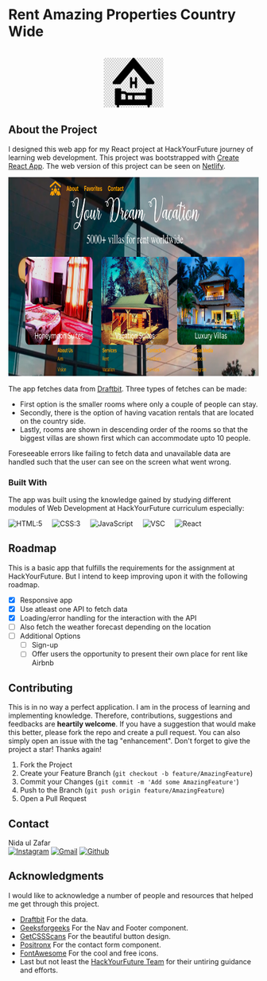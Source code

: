# Rent Amazing Properties Country Wide

<!-- PROJECT LOGO -->
<br />
<div align="center">
  <a href="https://property-rentals.netlify.app/">
    <img src="public/favicon.ico" alt="Preview" width="120" height="100">
  </a>
  </div>

## About the Project
I designed this web app for my React project at HackYourFuture journey of learning web development. This project was bootstrapped with [Create React App](https://github.com/facebook/create-react-app).
The web version of this project can be seen on [Netlify](https://property-rentals.netlify.app/).

<div align="center">
<img src="src/assets/preview.png" width="800" height="400" alt="WelcomeScreen">
</div>


The app fetches data from [Draftbit](https://example-data.draftbit.com/). Three types of fetches can be made:
* First option is the smaller rooms where only a couple of people can stay.
* Secondly, there is the option of having vacation rentals that are located on the country side.
* Lastly, rooms are shown in descending order of the rooms so that the biggest villas are shown first which can accommodate upto 10 people.

Foreseeable errors like failing to fetch data and unavailable data are handled such that the user can see on the screen what went wrong.


### Built With

The app was built using the knowledge gained by studying different modules of Web Development at HackYourFuture curriculum especially:

 <img src="https://img.shields.io/badge/-HTML:5-750000?logo=html5" height="30" alt="HTML:5">&nbsp;&nbsp;&nbsp;&nbsp;&nbsp;<img src="https://img.shields.io/badge/-CSS-4c9ee8?logo=css3" height="30" alt="CSS:3">&nbsp;&nbsp;&nbsp;&nbsp;&nbsp;<img src="https://img.shields.io/badge/-Javascript-000000?logo=javascript" height="30" alt="JavaScript">&nbsp;&nbsp;&nbsp;&nbsp;&nbsp;<img src="https://img.shields.io/badge/-Visual%20Studio%20Code-0cc0e7?logo=visual-studio" height="30" alt="VSC">&nbsp;&nbsp;&nbsp;&nbsp;&nbsp;<img src="https://img.shields.io/badge/-React-gray?logo=react" height="30" alt="React">

## Roadmap

This is a basic app that fulfills the requirements for the assignment at HackYourFuture. But I intend to keep improving upon it with the following roadmap. 

- [x] Responsive app
- [x] Use atleast one API to fetch data
- [x] Loading/error handling for the interaction with the API
- [ ] Also fetch the weather forecast depending on the location
- [ ] Additional Options
    - [ ] Sign-up
    - [ ] Offer users the opportunity to present their own place for rent like Airbnb

## Contributing

This is in no way a perfect application. I am in the process of learning and implementing knowledge. Therefore, contributions, suggestions and feedbacks are **heartily welcome**. If you have a suggestion that would make this better, please fork the repo and create a pull request. You can also simply open an issue with the tag "enhancement".
Don't forget to give the project a star! Thanks again!

1. Fork the Project
2. Create your Feature Branch (`git checkout -b feature/AmazingFeature`)
3. Commit your Changes (`git commit -m 'Add some AmazingFeature'`)
4. Push to the Branch (`git push origin feature/AmazingFeature`)
5. Open a Pull Request

## Contact

Nida ul Zafar <br>
[<img src="https://img.shields.io/badge/-instagram-1282e8?logo=instagram" height="30" alt="Instagram">](https://instagram.com/ahmadhunny) 
[<img src="https://img.shields.io/badge/-Gmail-fff?logo=gmail" height="30" alt="Gmail">](mailto:nidaulzafar@gmail.com)
[<img src="https://img.shields.io/badge/-github-000?logo=github" height="30" alt="Github">](https://github.com/nidaulzafar)

## Acknowledgments

I would like to acknowledge a number of people and resources that helped me get through this project. 


* [Draftbit](https://example-data.draftbit.com/) For the data.
* [Geeksforgeeks](https://www.geeksforgeeks.org/) For the Nav and Footer component.
* [GetCSSScans](https://getcssscan.com/css-buttons-examples) For the beautiful button design.
* [Positronx](https://www.positronx.io/) For the contact form component.
* [FontAwesome](https://fontawesome.com/) For the cool and free icons.
* Last but not least the [HackYourFuture Team](https://github.com/HackYourFuture) for their untiring guidance and efforts.


